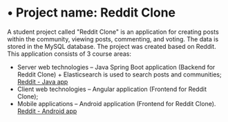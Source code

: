 # •	Project name: Reddit Clone

A student project called "Reddit Clone" is an application for creating posts within the community, viewing posts, commenting, and voting. The data is stored in the MySQL database. The project was created based on Reddit.
This application consists of 3 course areas: 
- Server web technologies – Java Spring Boot application (Backend for Reddit Clone) + Elasticsearch is used to search posts and communities; [Reddit - Java app](https://github.com/majabirmancevic/reddit-svt)
- Client web technologies – Angular application (Frontend for Reddit Clone);
- Mobile applications – Android application (Frontend for Reddit Clone).
[Reddit - Android app](https://gitlab.com/majabirmancevic/redditapp)
